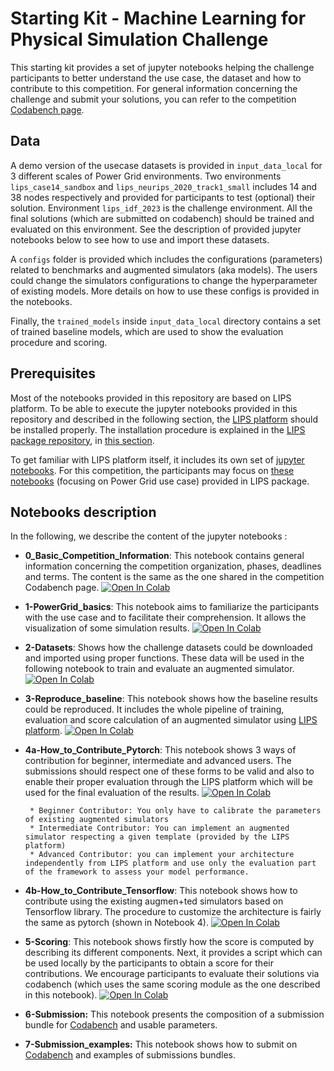 # Starting Kit - Machine Learning for Physical Simulation Challenge
This starting kit provides a set of jupyter notebooks helping the challenge participants to better understand the use case, the dataset and how to contribute to this competition. For general information concerning the challenge and submit your solutions, you can refer to the competition [Codabench page](https://www.codabench.org/competitions/2378/).

Data
----
A demo version of the usecase datasets is provided in `input_data_local` for 3 different scales of Power Grid environments. Two environments `lips_case14_sandbox` and `lips_neurips_2020_track1_small` includes 14 and 38 nodes respectively and provided for participants to test (optional) their solution. Environment `lips_idf_2023` is the challenge environment. All the final solutions (which are submitted on codabench) should be trained and evaluated on this environment. See the description of provided jupyter notebooks below to see how to use and import these datasets.

A `configs` folder is provided which includes the configurations (parameters) related to benchmarks and augmented simulators (aka models). The users could change the simulators configurations to change the hyperparameter of existing models. More details on how to use these configs is provided in the notebooks.

Finally, the `trained_models` inside `input_data_local` directory contains a set of trained baseline models, which are used to show the evaluation procedure and scoring.

Prerequisites
--------------
Most of the notebooks provided in this repository are based on LIPS platform. To be able to execute the jupyter notebooks provided in this repository and described in the following section, the [LIPS platform](https://lips.irt-systemx.fr/) should be installed properly. The installation procedure is explained in the [LIPS package repository](https://github.com/IRT-SystemX/LIPS), in [this section](https://github.com/IRT-SystemX/LIPS#installation).

To get familiar with LIPS platform itself, it includes its own set of [jupyter notebooks](https://github.com/IRT-SystemX/LIPS/tree/main/getting_started). For this competition, the participants may focus on [these notebooks](https://github.com/IRT-SystemX/LIPS/tree/main/getting_started/PowerGridUsecase) (focusing on Power Grid use case) provided in LIPS package.  

Notebooks description
---------------------
In the following, we describe the content of the jupyter notebooks : 

- **0_Basic_Competition_Information**: This notebook contains general information concerning the competition organization, phases, deadlines and terms. The content is the same as the one shared in the competition Codabench page. [![Open In Colab](https://colab.research.google.com/assets/colab-badge.svg)](https://github.com/IRT-SystemX/ml4physim_startingkit_powergrid/blob/main/0_Basic_Competition_Information.ipynb) 

- **1-PowerGrid_basics**: This notebook aims to familiarize the participants with the use case and to facilitate their comprehension. It allows the visualization of some simulation results. [![Open In Colab](https://colab.research.google.com/assets/colab-badge.svg)](https://colab.research.google.com/github/IRT-SystemX/ml4physim_startingkit_powergrid/blob/main/1_PowerGrid_Usecase_basics.ipynb)

- **2-Datasets**: Shows how the challenge datasets could be downloaded and imported using proper functions. These data will be used in the following notebook to train and evaluate an augmented simulator. [![Open In Colab](https://colab.research.google.com/assets/colab-badge.svg)](https://colab.research.google.com/github/IRT-SystemX/ml4physim_startingkit_powergrid/blob/main/2-Datasets.ipynb) 

- **3-Reproduce_baseline**: This notebook shows how the baseline results could be reproduced. It includes the whole pipeline of training, evaluation and score calculation of an augmented simulator using [LIPS platform](https://github.com/IRT-SystemX/LIPS). [![Open In Colab](https://colab.research.google.com/assets/colab-badge.svg)](https://colab.research.google.com/github/IRT-SystemX/ml4physim_startingkit_powergrid/blob/main/3_Reproduce_baseline.ipynb) 

- **4a-How_to_Contribute_Pytorch**: This notebook shows 3 ways of contribution for beginner, intermediate and advanced users. The submissions should respect one of these forms to be valid and also to enable their proper evaluation through the LIPS platform which will be used for the final evaluation of the results. [![Open In Colab](https://colab.research.google.com/assets/colab-badge.svg)](https://colab.research.google.com/github/IRT-SystemX/ml4physim_startingkit_powergrid/blob/main/4a_How_to_Contribute_Pytorch.ipynb)

       * Beginner Contributor: You only have to calibrate the parameters of existing augmented simulators
       * Intermediate Contributor: You can implement an augmented simulator respecting a given template (provided by the LIPS platform)
       * Advanced Contributor: you can implement your architecture independently from LIPS platform and use only the evaluation part of the framework to assess your model performance.

- **4b-How_to_Contribute_Tensorflow**: This notebook shows how to contribute using the existing augmen+ted simulators based on Tensorflow library. The procedure to customize the architecture is fairly the same as pytorch (shown in Notebook 4). [![Open In Colab](https://colab.research.google.com/assets/colab-badge.svg)](https://colab.research.google.com/github/IRT-SystemX/ml4physim_startingkit_powergrid/blob/main/4b_How_to_Contribute_Tensorflow.ipynb)

- **5-Scoring**: This notebook shows firstly how the score is computed by describing its different components. Next, it provides a script which can be used locally by the participants to obtain a score for their contributions. We encourage participants to evaluate their solutions via codabench (which uses the same scoring module as the one described in this notebook). [![Open In Colab](https://colab.research.google.com/assets/colab-badge.svg)](https://colab.research.google.com/github/IRT-SystemX/ml4physim_startingkit_powergrid/blob/main/5_Scoring.ipynb)

- **6-Submission:** This notebook presents the composition of a submission bundle for [Codabench](https://www.codabench.org/competitions/2378/) and usable parameters. 

- **7-Submission_examples:** This notebook shows how to submit on [Codabench](https://www.codabench.org/competitions/2378/) and examples of submissions bundles.  

